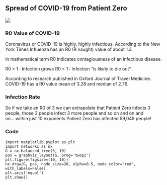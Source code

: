 ## Spread of COVID-19 from Patient Zero

![](https://cdn-images-1.medium.com/max/800/1*UimKySbctrAdEbx1QoeGDg.png)

### R0 Value of COVID-19

Coronavirus or COVID-19 is highly, highly infectious. According to the New York Times Influenza has an R0 (R naught) value of about 1.3.

In mathematical term R0 indicates contagiousness of an infectious disease.

R0 > 1 : Infection grows
R0 < 1 : Infection “is likely to die out"

According to research published in Oxford Journal of Travel Medicine. COVID-19 has a R0 value mean of 3.28 and median of 2.79.

### Infection Rate

So if we take an R0 of 3 we can extrapolate that Patient Zero infects 3 people, those 3 people infect 3 more people and so on and on and on....within just 10 exponents Patient Zero has infected 59,049 people!

### Code

```
import matplotlib.pyplot as plt
import networkx as nx
G = nx.balanced_tree(3, 10)
pos = graphviz_layout(G, prog='twopi')
plt.figure(figsize=(10, 10))
nx.draw(G, pos, node_size=20, alpha=0.5, node_color="red", with_labels=False)
plt.axis('equal')
plt.show() 
```
